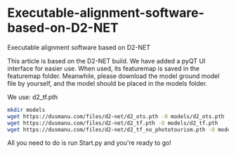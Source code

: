 # Executable-alignment-software-based-on-D2-NET
Executable alignment software based on D2-NET


This article is based on the D2-NET build. We have added a pyQT UI interface for easier use. 
When used, its featuremap is saved in the featuremap folder. 
Meanwhile, please download the model ground model file by yourself, and the model should be placed in the models folder.


We use: d2_tf.pth
```bash
mkdir models
wget https://dusmanu.com/files/d2-net/d2_ots.pth -O models/d2_ots.pth
wget https://dusmanu.com/files/d2-net/d2_tf.pth -O models/d2_tf.pth
wget https://dusmanu.com/files/d2-net/d2_tf_no_phototourism.pth -O models/d2_tf_no_phototourism.pth
```


All you need to do is run Start.py and you're ready to go!

